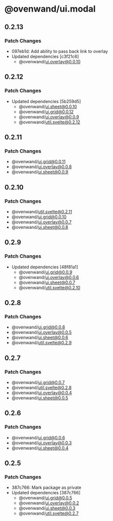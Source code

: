 # @ovenwand/ui.modal

## 0.2.13

### Patch Changes

- 097eb1d: Add ability to pass back link to overlay
- Updated dependencies [c3f21c6]
  - @ovenwand/ui.overlay@0.0.10

## 0.2.12

### Patch Changes

- Updated dependencies [5b259d5]
  - @ovenwand/ui.sheet@0.0.10
  - @ovenwand/ui.grid@0.0.12
  - @ovenwand/ui.overlay@0.0.9
  - @ovenwand/util.svelte@0.2.12

## 0.2.11

### Patch Changes

- @ovenwand/ui.grid@0.0.11
- @ovenwand/ui.overlay@0.0.8
- @ovenwand/ui.sheet@0.0.9

## 0.2.10

### Patch Changes

- @ovenwand/util.svelte@0.2.11
- @ovenwand/ui.grid@0.0.10
- @ovenwand/ui.overlay@0.0.7
- @ovenwand/ui.sheet@0.0.8

## 0.2.9

### Patch Changes

- Updated dependencies [48f81a1]
  - @ovenwand/ui.grid@0.0.9
  - @ovenwand/ui.overlay@0.0.6
  - @ovenwand/ui.sheet@0.0.7
  - @ovenwand/util.svelte@0.2.10

## 0.2.8

### Patch Changes

- @ovenwand/ui.grid@0.0.8
- @ovenwand/ui.overlay@0.0.5
- @ovenwand/ui.sheet@0.0.6
- @ovenwand/util.svelte@0.2.9

## 0.2.7

### Patch Changes

- @ovenwand/ui.grid@0.0.7
- @ovenwand/util.svelte@0.2.8
- @ovenwand/ui.overlay@0.0.4
- @ovenwand/ui.sheet@0.0.5

## 0.2.6

### Patch Changes

- @ovenwand/ui.grid@0.0.6
- @ovenwand/ui.overlay@0.0.3
- @ovenwand/ui.sheet@0.0.4

## 0.2.5

### Patch Changes

- 387c766: Mark package as private
- Updated dependencies [387c766]
  - @ovenwand/ui.grid@0.0.5
  - @ovenwand/ui.overlay@0.0.2
  - @ovenwand/ui.sheet@0.0.3
  - @ovenwand/util.svelte@0.2.7
